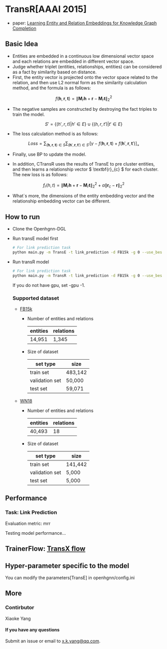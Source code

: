 # TransR[AAAI 2015]

- paper: [Learning Entity and Relation Embeddings for Knowledge Graph Completion](https://www.aaai.org/ocs/index.php/AAAI/AAAI15/paper/viewFile/9571/9523/)

## Basic Idea

- Entities are embedded in a continuous low dimensional vector space and each relations are embedded in different vector space.
- Judge whether triplet (entities, relationships, entities) can be considered as a fact by similarity based on distance.
- First, the entity vector is projected onto the vector space related to the relation, and then use L2 normal form as the similarity calculation method, and the formula is as follows:

$$
f(\textbf{h},\textbf{r},\textbf{t}) = \| \textbf{M}_{r}\textbf{h}+\textbf{r}-\textbf{M}_{r}\textbf{t}\|_{2}^{2}
$$

- The negative samples are constructed by destroying the fact triples to train the model. 

$$
    S' = \left \{ (h',r,t) \right |h'\in E \} \cup \left \{ (h,r,t') \right |t'\in E \}
$$

- The loss calculation method is as follows:

$$
    Loss = \sum_{(\textbf{h},\textbf{r},\textbf{t}) \in S}\sum_{(\textbf{h}',\textbf{r},\textbf{t}') \in S'}[\gamma - f(\textbf{h},\textbf{r},\textbf{t}) + f(\textbf{h}',\textbf{r},\textbf{t}')]_{+}
$$

- Finally, use BP to update the model.

- In addition, CTransR uses the results of TransE to pre cluster entities, and then learns a relationship vector $ \textbf{r}_{c} $ for each cluster. The new loss is as follows:

$$
f_{r}(h,t)=\| \textbf{M}_{r}\textbf{h}+\textbf{r}-\textbf{M}_{r}\textbf{t} \|_{2}^{2} + \alpha \| \textbf{r}_{c}-\textbf{r} \|_{2}^{2}
$$

- What`s more, the dimensions of the entity embedding vector and the relationship embedding vector can be different.

## How to run

- Clone the Openhgnn-DGL
- Run transE model first
  ```bash
  # For link prediction task
  python main.py -m TransE -t link_prediction -d FB15k -g 0 --use_best_config
  ```
- Run transR model

  ```bash
  # For link prediction task
  python main.py -m TransR -t link_prediction -d FB15k -g 0 --use_best_config
  ```

  If you do not have gpu, set -gpu -1.

  ### Supported dataset

  - [FB15k](../../dataset/#FB15k)

    - Number of entities and relations

        | entities | relations |
        | -------- | --------- |
        | 14,951   |    1,345  |

    - Size of dataset

        | set type       | size  |
        | -------------- | ----- |
        | train set      | 483,142|
        | validation set | 50,000 |
        | test set       | 59,071 |

  - [WN18](../../dataset/#WN18)

    - Number of entities and relations

        | entities | relations |
        | -------- | --------- |
        | 40,493   |    18     |

    - Size of dataset

        | set type       | size    |
        | -------------- | -----   |
        | train set      | 141,442 |
        | validation set | 5,000   |
        | test set       | 5,000   |

## Performance

### Task: Link Prediction

Evaluation metric: mrr

Testing model performance...



## TrainerFlow: [TransX flow](../../trainerflow/#TransX_flow)

## Hyper-parameter specific to the model

You can modify the parameters[TransE] in openhgnn/config.ini

## More

### Contirbutor

Xiaoke Yang

#### If you have any questions

Submit an issue or email to [x.k.yang@qq.com](mailto:x.k.yang@qq.com).
